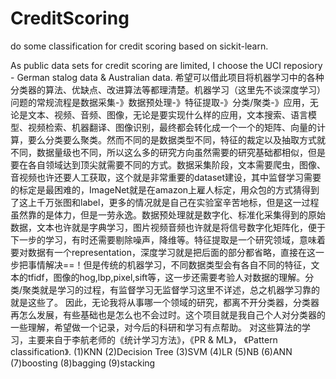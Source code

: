 # CreditScoring
do some classification for credit scoring based on sickit-learn.

As public data sets for credit scoring are limited, I choose the UCI reposiory - German stalog data & Australian data.
希望可以借此项目将机器学习中的各种分类器的算法、优缺点、改进算法等都理清楚。机器学习（这里先不谈深度学习）问题的常规流程是数据采集-》数据预处理-》特征提取-》分类/聚类-》应用，无论是文本、视频、音频、图像，无论是要实现什么样的应用，文本搜索、语言模型、视频检索、机器翻译、图像识别，最终都会转化成一个一个的矩阵、向量的计算，要么分类要么聚类。然而不同的是数据类型不同，特征的裁定以及抽取方式就不同，数据量级也不同，所以这么多的研究方向虽然需要的研究基础都相似，但是要在各自领域达到顶尖就需要不同的方式。数据采集阶段，文本需要爬虫，图像、音视频也许还要人工获取，这个就是非常重要的dataset建设，其中监督学习需要的标定是最困难的，ImageNet就是在amazon上雇人标定，用众包的方式猜得到了这上千万张图和label，更多的情况就是自己在实验室辛苦地标，但是这一过程虽然靠的是体力，但是一劳永逸。数据预处理就是数字化、标准化采集得到的原始数据，文本也许就是字典学习，图片视频音频也许就是将信号数字化矩阵化，便于下一步的学习，有时还需要剔除噪声，降维等。特征提取是一个研究领域，意味着要对数据有一个representation，深度学习就是把后面的部分都省略，直接在这一步把事情解决==！但是传统的机器学习，不同数据类型会有各自不同的特征，文本的tfidf，图像的hog,lbp,pixel,sift等，这一步还需要考验人对数据的理解。分类/聚类就是学习的过程，有监督学习无监督学习这里不详述，总之机器学习靠的就是这些了。
因此，无论我将从事哪一个领域的研究，都离不开分类器，分类器再怎么发展，有些基础也是怎么也不会过时。这个项目就是我自己个人对分类器的一些理解，希望做一个记录，对今后的科研和学习有点帮助。
对这些算法的学习，主要来自于李航老师的《统计学习方法》，《PR & ML》， 《Pattern classification》.
(1)KNN
(2)Decision Tree
(3)SVM
(4)LR
(5)NB
(6)ANN
(7)boosting
(8)bagging
(9)stacking
